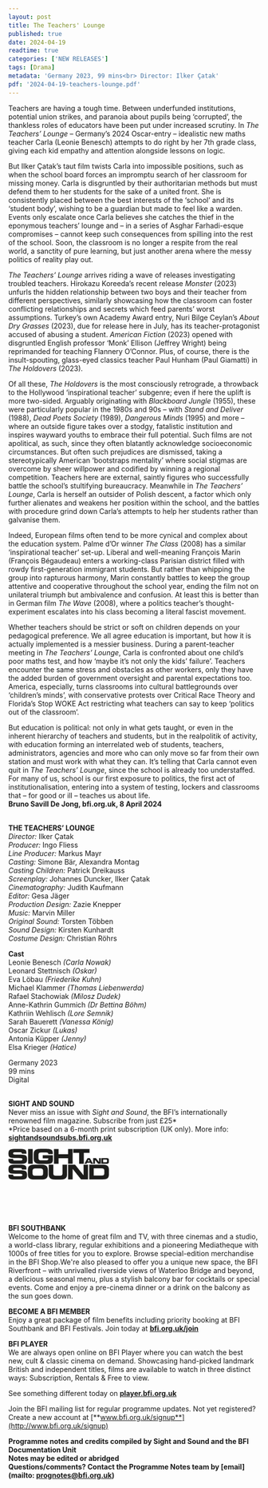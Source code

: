 ```yaml
---
layout: post
title: The Teachers' Lounge
published: true
date: 2024-04-19
readtime: true
categories: ['NEW RELEASES']
tags: [Drama]
metadata: 'Germany 2023, 99 mins<br> Director: Ilker Çatak'
pdf: '2024-04-19-teachers-lounge.pdf'
---
```


Teachers are having a tough time. Between underfunded institutions, potential union strikes, and paranoia about pupils being ‘corrupted’, the thankless roles of educators have been put under increased scrutiny. In _The Teachers’ Lounge_ – Germany’s 2024 Oscar-entry – idealistic new maths teacher Carla (Leonie Benesch) attempts to do right by her 7th grade class, giving each kid empathy and attention alongside lessons on logic.

But Ilker Çatak’s taut film twists Carla into impossible positions, such as when the school board forces an impromptu search of her classroom for missing money. Carla is disgruntled by their authoritarian methods but must defend them to her students for the sake of a united front. She is consistently placed between the best interests of the ‘school’ and its ‘student body’, wishing to be a guardian but made to feel like a warden. Events only escalate once Carla believes she catches the thief in the eponymous teachers’ lounge and – in a series of Asghar Farhadi-esque compromises – cannot keep such consequences from spilling into the rest of the school. Soon, the classroom is no longer a respite from the real world, a sanctity of pure learning, but just another arena where the messy politics of reality play out.

_The Teachers’ Lounge_ arrives riding a wave of releases investigating troubled teachers. Hirokazu Koreeda’s recent release _Monster_ (2023) unfurls the hidden relationship between two boys and their teacher from different perspectives, similarly showcasing how the classroom can foster conflicting relationships and secrets which feed parents’ worst assumptions. Turkey’s own Academy Award entry, Nuri Bilge Ceylan’s _About Dry Grasses_ (2023), due for release here in July, has its teacher-protagonist accused of abusing a student. _American Fiction_ (2023) opened with disgruntled English professor ‘Monk’ Ellison (Jeffrey Wright) being reprimanded for teaching Flannery O’Connor. Plus, of course, there is the insult-spouting, glass-eyed classics teacher Paul Hunham (Paul Giamatti) in _The Holdovers_ (2023).

Of all these, _The Holdovers_ is the most consciously retrograde, a throwback to the Hollywood ‘inspirational teacher’ subgenre; even if here the uplift is more two-sided. Arguably originating with _Blackboard Jungle_ (1955), these were particularly popular in the 1980s and 90s – with _Stand and Deliver_ (1988), _Dead Poets Society_ (1989), _Dangerous Minds_ (1995) and more – where an outside figure takes over a stodgy, fatalistic institution and inspires wayward youths to embrace their full potential. Such films are not apolitical, as such, since they often blatantly acknowledge socioeconomic circumstances. But often such prejudices are dismissed, taking a stereotypically American ‘bootstraps mentality’ where social stigmas are overcome by sheer willpower and codified by winning a regional competition. Teachers here are external, saintly figures who successfully battle the school’s stultifying bureaucracy. Meanwhile in _The Teachers’ Lounge_, Carla is herself an outsider of Polish descent, a factor which only further alienates and weakens her position within the school, and the battles with procedure grind down Carla’s attempts to help her students rather than galvanise them.

Indeed, European films often tend to be more cynical and complex about the education system. Palme d’Or winner _The Class_ (2008) has a similar ‘inspirational teacher’ set-up. Liberal and well-meaning François Marin (François Bégaudeau) enters a working-class Parisian district filled with rowdy first-generation immigrant students. But rather than whipping the group into rapturous harmony, Marin constantly battles to keep the group attentive and cooperative throughout the school year, ending the film not on unilateral triumph but ambivalence and confusion. At least this is better than in German film _The Wave_ (2008), where a politics teacher’s thought-experiment escalates into his class becoming a literal fascist movement.

Whether teachers should be strict or soft on children depends on your pedagogical preference. We all agree education is important, but how it is actually implemented is a messier business. During a parent-teacher meeting in _The Teachers’ Lounge_, Carla is confronted about one child’s poor maths test, and how ‘maybe it’s not only the kids’ failure’. Teachers encounter the same stress and obstacles as other workers, only they have the added burden of government oversight and parental expectations too. America, especially, turns classrooms into cultural battlegrounds over ‘children’s minds’, with conservative protests over Critical Race Theory and Florida’s Stop WOKE Act restricting what teachers can say to keep ‘politics out of the classroom’.

But education is political: not only in what gets taught, or even in the inherent hierarchy of teachers and students, but in the realpolitik of activity, with education forming an interrelated web of students, teachers, administrators, agencies and more who can only move so far from their own station and must work with what they can. It’s telling that Carla cannot even quit in _The Teachers’ Lounge_, since the school is already too understaffed. For many of us, school is our first exposure to politics, the first act of institutionalisation, entering into a system of testing, lockers and classrooms that – for good or ill – teaches us about life.  
**Bruno Savill De Jong, bfi.org.uk, 8 April 2024**
<br><br>

**THE TEACHERS’ LOUNGE**<br>
_Director:_ Ilker Çatak<br>
_Producer:_ Ingo Fliess<br>
_Line Producer:_ Markus Mayr<br>
_Casting:_ Simone Bär, Alexandra Montag<br>
_Casting Children:_ Patrick Dreikauss<br>
_Screenplay:_ Johannes Duncker, Ilker Çatak<br>
_Cinematography:_ Judith Kaufmann<br>
_Editor:_ Gesa Jäger<br>
_Production Design:_ Zazie Knepper<br>
_Music:_ Marvin Miller<br>
_Original Sound:_ Torsten Többen<br>
_Sound Design:_ Kirsten Kunhardt<br>
_Costume Design:_ Christian Röhrs<br>

**Cast**<br>
Leonie Benesch _(Carla Nowak)_<br>
Leonard Stettnisch _(Oskar)_<br>
Eva Löbau _(Friederike Kuhn)_<br>
Michael Klammer _(Thomas Liebenwerda)_<br>
Rafael Stachowiak _(Milosz Dudek)_<br>
Anne-Kathrin Gummich _(Dr Bettina Böhm)_<br>
Kathriin Wehlisch _(Lore Semnik)_<br>
Sarah Bauerett _(Vanessa König)_<br>
Oscar Zickur _(Lukas)_<br>
Antonia Küpper _(Jenny)_<br>
Elsa Krieger _(Hatice)_<br>

Germany 2023<br>
99 mins<br>
Digital<br>
<br>

**SIGHT AND SOUND**<br>
Never miss an issue with _Sight and Sound_, the BFI’s internationally renowned film magazine. Subscribe from just £25*<br>
*Price based on a 6-month print subscription (UK only). More info: [**sightandsoundsubs.bfi.org.uk**](https://sightandsoundsubs.bfi.org.uk/subscribe)

<img style="float: left;" src="/img/sight-and-sound.jpg" width="40%" height="40%"><br><br><br><br><br><br><br><br>

**BFI SOUTHBANK**  
Welcome to the home of great film and TV, with three cinemas and a studio, a world-class library, regular exhibitions and a pioneering Mediatheque with 1000s of free titles for you to explore. Browse special-edition merchandise in the BFI Shop.We&#39;re also pleased to offer you a unique new space, the BFI Riverfront – with unrivalled riverside views of Waterloo Bridge and beyond, a delicious seasonal menu, plus a stylish balcony bar for cocktails or special events. Come and enjoy a pre-cinema dinner or a drink on the balcony as the sun goes down.  

**BECOME A BFI MEMBER**  
Enjoy a great package of film benefits including priority booking at BFI Southbank and BFI Festivals. Join today at [**bfi.org.uk/join**](http://www.bfi.org.uk/join)  

**BFI PLAYER**  
 We are always open online on BFI Player where you can watch the best new, cult &amp; classic cinema on demand. Showcasing hand-picked landmark British and independent titles, films are available to watch in three distinct ways: Subscription, Rentals &amp; Free to view.  

See something different today on [**player.bfi.org.uk**](https://player.bfi.org.uk)  

Join the BFI mailing list for regular programme updates. Not yet registered? Create a new account at [**www.bfi.org.uk/signup**](http://www.bfi.org.uk/signup)

**Programme notes and credits compiled by Sight and Sound and the BFI Documentation Unit  
Notes may be edited or abridged  
Questions/comments? Contact the Programme Notes team by [email](mailto: prognotes@bfi.org.uk)**

<!--stackedit_data:
eyJoaXN0b3J5IjpbMTA1NTM4MzU5Ml19
-->
